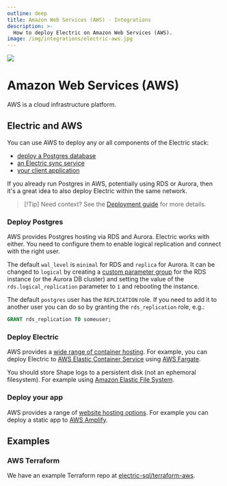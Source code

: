```yaml
---
outline: deep
title: Amazon Web Services (AWS) - Integrations
description: >-
  How to deploy Electric on Amazon Web Services (AWS).
image: /img/integrations/electric-aws.jpg
---
```


<img src="/img/integrations/aws.svg" class="product-icon" />

# Amazon Web Services (AWS)

AWS is a cloud infrastructure platform.

## Electric and AWS

You can use AWS to deploy any or all components of the Electric stack:

- [deploy a Postgres database](#deploy-postgres)
- [an Electric sync service](#deploy-electric)
- [your client application](#deploy-your-app)

If you already run Postgres in AWS, potentially using RDS or Aurora, then it's a great idea to also deploy Electric within the same network.

> [!Tip] Need context?
> See the [Deployment guide](/docs/guides/deployment) for more details.

### Deploy Postgres

AWS provides Postgres hosting via RDS and Aurora. Electric works with either. You need to configure them to enable logical replication and connect with the right user.

The default `wal_level` is `minimal` for RDS and `replica` for Aurora. It can be changed to `logical` by creating a [custom parameter group](https://docs.aws.amazon.com/AmazonRDS/latest/UserGuide/USER_WorkingWithParamGroups.html) for the RDS instance (or the Aurora DB cluster) and setting the value of the `rds.logical_replication` parameter to `1` and rebooting the instance.

The default `postgres` user has the `REPLICATION` role. If you need to add it to another user you can do so by granting the `rds_replication` role, e.g.:

```sql
GRANT rds_replication TO someuser;
```

### Deploy Electric

AWS provides a [wide range of container hosting](https://aws.amazon.com/containers). For example, you can deploy Electric to [AWS Elastic Container Service](https://aws.amazon.com/efs) using [AWS Fargate](https://aws.amazon.com/fargate).

You should store Shape logs to a persistent disk (not an ephemoral filesystem). For example using [Amazon Elastic File System](https://aws.amazon.com/efs).

### Deploy your app

AWS provides a range of [website hosting options](https://aws.amazon.com/getting-started/hands-on/host-static-website/). For example you can deploy a static app to [AWS Amplify](https://aws.amazon.com/amplify).

## Examples

### AWS Terraform

We have an example Terraform repo at [electric-sql/terraform-aws](https://github.com/electric-sql/terraform-aws).
